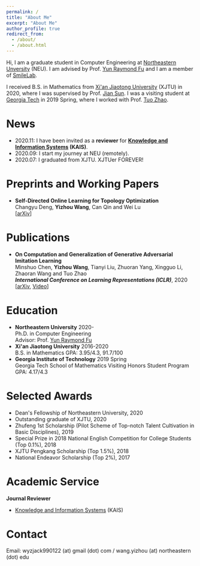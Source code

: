 ```yaml
---
permalink: /
title: "About Me"
excerpt: "About Me"
author_profile: true
redirect_from: 
  - /about/
  - /about.html
---
```

Hi, I am a graduate student in Computer Engineering at [Northeastern Unversity](https://www.northeastern.edu/) (NEU). I am advised by Prof. [Yun Raymond Fu](http://www1.ece.neu.edu/~yunfu/) and I am a member of [SmileLab](https://web.northeastern.edu/smilelab/). 

I received  B.S. in Mathematics from [Xi'an Jiaotong University](http://en.xjtu.edu.cn/index.htm) (XJTU) in 2020, where I was supervised by Prof. [Jian Sun](http://gr.xjtu.edu.cn/web/jiansun). I was a visiting student at [Georgia Tech](https://www.gatech.edu/) in 2019 Spring, where I worked with Prof. [Tuo Zhao](https://www2.isye.gatech.edu/~tzhao80/). 

# News
* 2020.11: I have been invited as a **reviewer** for **[Knowledge and Information Systems](https://www.springer.com/journal/10115) (KAIS)**.
* 2020.09: I start my journey at NEU (remotely).
* 2020.07: I graduated from XJTU. XJTUer FOREVER! 

Preprints and Working Papers
=====
* **Self-Directed Online Learning for Topology Optimization**  
Changyu Deng, **Yizhou Wang**, Can Qin and Wei Lu  
[[arXiv](https://arxiv.org/pdf/2002.01927.pdf)]

Publications
======
* **On Computation and Generalization of Generative Adversarial Imitation Learning**  
Minshuo Chen, **Yizhou Wang**, Tianyi Liu, Zhuoran Yang, Xingguo Li, Zhaoran Wang and Tuo Zhao  
***International Conference on Learning Representations (ICLR)***, 2020 [[arXiv](https://arxiv.org/abs/2001.02792), [Video](https://iclr.cc/virtual_2020/poster_BJl-5pNKDB.html)] 

Education
======
* **Northeastern University**  2020-  
Ph.D. in Computer Engineering  
Advisor: Prof. [Yun Raymond Fu](http://www1.ece.neu.edu/~yunfu/)
* **Xi'an Jiaotong University**  2016-2020  
B.S. in Mathematics 
GPA: 3.95/4.3, 91.7/100
* **Georgia Institute of Technology**  2019 Spring  
Georgia Tech School of Mathematics Visiting Honors Student Program  
GPA: 4.17/4.3
  

Selected Awards 
======
* Dean's Fellowship of Northeastern University, 2020
* Outstanding graduate of XJTU, 2020
* Zhufeng 1st Scholarship (Pilot Scheme of Top-notch Talent Cultivation in Basic Disciplines), 2019
* Special Prize in 2018 National English Competition for College Students (Top 0.1%), 2018
* XJTU Pengkang Scholarship (Top 1.5%), 2018
* National Endeavor Scholarship (Top 2%), 2017

Academic Service
======
**Journal Reviewer**  
* [Knowledge and Information Systems](https://www.springer.com/journal/10115) (KAIS)
  

Contact
=====
Email: wyzjack990122 (at) gmail (dot) com / wang.yizhou (at) northeastern (dot) edu 
